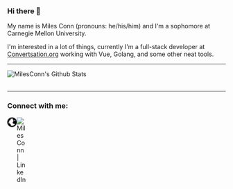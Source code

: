 ### Hi there 👋

My name is Miles Conn (pronouns: he/his/him) and I'm a sophomore at Carnegie
Mellon University. 

I'm interested in a lot of things, currently I'm a full-stack developer at
[Convertsation.org] working with Vue, Golang, and some other neat
tools. 


<!--
**MilesConn/MilesConn** is a ✨ _special_ ✨ repository because its `README.md` (this file) appears on your GitHub profile.

Here are some ideas to get you started:

- 🔭 I’m currently working on ...
- 🌱 I’m currently learning ...
- 👯 I’m looking to collaborate on ...
- 🤔 I’m looking for help with ...
- 💬 Ask me about ...
- 📫 How to reach me: ...
- 😄 Pronouns: ...
- ⚡ Fun fact: ...
-->

---

<img align="left" alt="MilesConn's Github Stats"
src="https://github-readme-stats.vercel.app/api?username=MilesConn&show_icons=true&hide_border=true&theme=tokyonight"
/>

<br />
<br />

---

### Connect with me: 

[<img align="left" alt="milesconn.io" width="22px" src="https://raw.githubusercontent.com/iconic/open-iconic/master/svg/globe.svg" />][website]
[<img align="left" alt="Miles Conn | LinkedIn" width="22px" src="https://cdn.jsdelivr.net/npm/simple-icons@v3/icons/linkedin.svg" />][linkedin]


[website]: https://milesconn.io/ 
[linkedin]: https://www.linkedin.com/in/miles-conn-0592b819b
[Convertsation.org]: https://www.convertsation.org/
